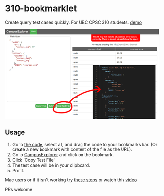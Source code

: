 # 310-bookmarklet

Create query test cases quickly. For UBC CPSC 310 students. [demo](https://www.youtube.com/watch?v=XbBjG6ygyDg)

![preview](/public/preview.png)

## Usage

1. Go to [the code](https://raw.githubusercontent.com/ianmah/310-bookmarklet/master/bookmarklet.js), select all, and drag the code to your bookmarks bar. (Or create a new bookmark with content of the file as the URL).
1. Go to [CampusExplorer](https://cs310.students.cs.ubc.ca/ui/index.html) and click on the bookmark.
1. Click 'Copy Test File'
1. The test case will be in your clipboard. 
1. Profit.

Mac users or if it isn't working try [these steps](https://mreidsma.github.io/bookmarklets/installing.html) or watch this [video](https://www.youtube.com/watch?v=XbBjG6ygyDg)

PRs welcome
